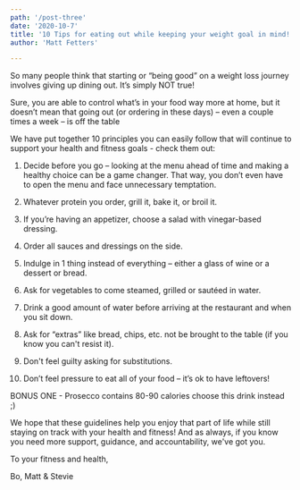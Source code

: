 ```yaml
---
path: '/post-three'
date: '2020-10-7'
title: '10 Tips for eating out while keeping your weight goal in mind!'
author: 'Matt Fetters'

---
```



So many people think that starting or “being good” on a weight loss journey involves giving up dining out. It’s simply NOT true!

Sure, you are able to control what’s in your food way more at home, but it doesn’t mean that going out (or ordering in these days) – even a couple times a week – is off the table

We have put together 10 principles you can easily follow that will continue to support your health and fitness goals - check them out:

1. Decide before you go – looking at the menu ahead of time and making a healthy choice can be a game changer. That way, you don’t even have to open the menu and   face unnecessary temptation.

2. Whatever protein you order, grill it, bake it, or broil it.

3. If you’re having an appetizer, choose a salad with vinegar-based dressing.

4. Order all sauces and dressings on the side.

5. Indulge in 1 thing instead of everything – either a glass of wine or a dessert or bread.

6. Ask for vegetables to come steamed, grilled or sautéed in water.

7. Drink a good amount of water before arriving at the restaurant and when you sit down.

8. Ask for “extras” like bread, chips, etc. not be brought to the table (if you know you can't resist it).

9. Don't feel guilty asking for substitutions.

10. Don’t feel pressure to eat all of your food – it’s ok to have leftovers!

BONUS ONE - Prosecco contains 80-90 calories choose this drink instead ;)

We hope that these guidelines help you enjoy that part of life while still staying on track with your health and fitness! And as always, if you know you need more support, guidance, and accountability, we've got you.

To your fitness and health,

Bo, Matt & Stevie
